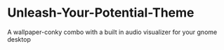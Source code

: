 # Unleash-Your-Potential-Theme
A wallpaper-conky combo with a built in audio visualizer for your gnome desktop
